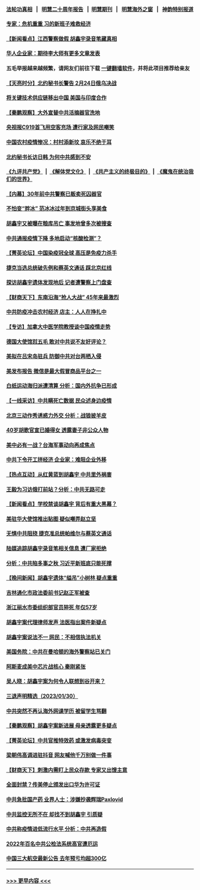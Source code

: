 #### [法轮功真相](https://github.com/gfw-breaker/truth/blob/master/README.md?t=0) &nbsp;&nbsp;|&nbsp;&nbsp; [明慧二十周年报告](https://github.com/gfw-breaker/mh-reports/blob/master/README.md?t=0) &nbsp;&nbsp;|&nbsp;&nbsp;[明慧期刊](https://github.com/gfw-breaker/mh-qikan) &nbsp;&nbsp;|&nbsp;&nbsp; [明慧海外之窗](https://github.com/gfw-breaker/mh-news/blob/master/README.md?t=0) &nbsp;&nbsp;|&nbsp;&nbsp; [神韵特别报道](https://github.com/gfw-breaker/mh-news/blob/master/shenyun.md?t=0)
#### [专家：危机重重 习的新班子难救经济](../pages/nsc413/n13919797.md?t=02011543) 
#### [【新闻看点】江西警察做假 胡鑫宇录音笔藏真相](../pages/nsc413/n13919783.md?t=02011543) 
#### [华人企业家：期待李大师有更多文章发表](../pages/nsc413/n13919718.md?t=02011543) 
#### 五毛举报越来越频繁，请网友们前往下载 [一键翻墙软件](https://github.com/gfw-breaker/ssr-accounts)，并将此项目推荐给亲友
#### [【天亮时分】北约秘书长警告 2月24日俄乌决战](../pages/nsc413/n13919701.md?t=02011543) 
#### [将关键技术供应链移出中国 美国与印度合作](../pages/nsc413/n13919690.md?t=02011543) 
#### [【秦鹏观察】大外宣替中共活摘器官洗地](../pages/nsc413/n13919609.md?t=02011543) 
#### [央视报C919首飞用空客充场 遭行家及网民嘲笑](../pages/nsc413/n13919619.md?t=02011543) 
#### [中国农村疫情惨况：村村添新坟 哀乐不绝于耳](../pages/nsc413/n13919534.md?t=02011543) 
#### [北约秘书长访日韩 为何中共感到不安](../pages/nsc413/n13919625.md?t=02011543) 
#### [《九评共产党》](https://github.com/begood0513/9ping.md/blob/master/README.md) &nbsp;|&nbsp; [《解体党文化》](../../../../jtdwh.md/blob/master/README.md)  &nbsp;|&nbsp; [《共产主义的终极目的》](../../../../gczydzjmd.md/blob/master/README.md) &nbsp;|&nbsp; [《魔鬼在统治我们的世界》](../../../../mgztzwmdsj.md/blob/master/README.md) 
#### [【内幕】30年前中共警察已贩卖死囚器官](../pages/nsc413/n13919567.md?t=02011543) 
#### [不怕变“胖冰” 范冰冰过年到京城街头享美食](../pages/nsc413/n13919634.md?t=02011543) 
#### [胡鑫宇又被曝在粮库吊亡 事发地曾多次被搜查](../pages/nsc413/n13919601.md?t=02011543) 
#### [中共通报疫情下降 多地启动“核酸检测”？](../pages/nsc413/n13919572.md?t=02011543) 
#### [【菁英论坛】中国染疫冠全球 高压是免疫力杀手](../pages/nsc413/n13919554.md?t=02011543) 
#### [捷克当选总统破先例和蔡英文通话 踩北京红线](../pages/nsc413/n13918857.md?t=02011543) 
#### [探访胡鑫宇遗体发现地后 记者遭警察上门盘查](../pages/nsc413/n13919618.md?t=02011543) 
#### [【财商天下】东南沿海“抢人大战” 45年来最激烈](../pages/nsc413/n13919571.md?t=02011543) 
#### [中共防疫冲击农村经济 店主：人人在挣扎中](../pages/nsc413/n13919550.md?t=02011543) 
#### [【专访】加拿大中医学院教授谈中国疫情走势](../pages/nsc413/n13919367.md?t=02011543) 
#### [德国大使馆怼五毛 敢对中共说不友好评论？](../pages/nsc413/n13919614.md?t=02011543) 
#### [美拟在吕宋岛驻兵 防御中共对台两栖入侵](../pages/nsc413/n13919568.md?t=02011543) 
#### [美发布报告 微信是最大假冒商品平台之一](../pages/nsc413/n13919551.md?t=02011543) 
#### [白纸运动海归派遭清算 分析：国内外抗争已形成](../pages/nsc413/n13919416.md?t=02011543) 
#### [【一线采访】中共瞒死亡数据 民众述身边疫情](../pages/nsc413/n13919360.md?t=02011543) 
#### [北京三动作秀诱惑力外交 分析：战狼披羊皮](../pages/nsc413/n13919549.md?t=02011543) 
#### [40岁胡歌官宣已婚得女 透露妻子非公众人物](../pages/nsc413/n13919533.md?t=02011543) 
#### [美中必有一战？台海军事动向再成焦点](../pages/nsc413/n13919427.md?t=02011543) 
#### [中共下令开工拼经济 企业家：难阻企业外移](../pages/nsc413/n13919435.md?t=02011543) 
#### [【热点互动】从红黄蓝到胡鑫宇 中共里外祸害](../pages/nsc413/n13919063.md?t=02011543) 
#### [王毅为习访俄打前站？分析：中共无路可走](../pages/nsc413/n13919425.md?t=02011543) 
#### [【新闻看点】学校禁谈胡鑫宇 背后有重大黑幕？](../pages/nsc413/n13919052.md?t=02011543) 
#### [美驻华大使馆推出贴图 疑似嘲弄赵立坚](../pages/nsc413/n13919422.md?t=02011543) 
#### [无惧中共阻挠 捷克准总统帕维尔与蔡英文通话](../pages/nsc413/n13919088.md?t=02011543) 
#### [陆媒追踪胡鑫宇录音笔相关信息 遭厂家拒绝](../pages/nsc413/n13919314.md?t=02011543) 
#### [分析：中共陷多事之秋 习近平新班底只能死撑](../pages/nsc413/n13919336.md?t=02011543) 
#### [【晚间新闻】胡鑫宇遗体“缢吊”小树林 疑点重重](../pages/nsc413/n13919352.md?t=02011543) 
#### [吉林通化市政法委前书记赵正军被查](../pages/nsc413/n13919268.md?t=02011543) 
#### [浙江丽水市委组织部官员猝死 年仅57岁](../pages/nsc413/n13919194.md?t=02011543) 
#### [胡鑫宇案代理律师发声 法医指出案件新疑点](../pages/nsc413/n13919202.md?t=02011543) 
#### [胡鑫宇案说法不一 网民：不相信执法机关](../pages/nsc413/n13919110.md?t=02011543) 
#### [美国务院：中共在曼哈顿的海外警察站已关门](../pages/nsc413/n13919091.md?t=02011543) 
#### [阿斯麦成美中芯片战核心 秦刚紧张](../pages/nsc413/n13919001.md?t=02011543) 
#### [吴人晓：胡鑫宇案为何令人联想到谷开来？](../pages/nsc413/n13918681.md?t=02011543) 
#### [三退声明精选（2023/01/30）](../pages/nsc413/n13919192.md?t=02011543) 
#### [中共突然不再认海外网课学历 被留学生骂翻](../pages/nsc413/n13918983.md?t=02011543) 
#### [【秦鹏观察】胡鑫宇案新进展 母亲透露更多疑点](../pages/nsc413/n13919022.md?t=02011543) 
#### [【菁英论坛】中共官推特效药 或激发病毒突变](../pages/nsc413/n13918982.md?t=02011543) 
#### [梁朝伟高调进驻抖音 网友喊他千万别做一件事](../pages/nsc413/n13918977.md?t=02011543) 
#### [【财商天下】刺激内需盯上民众存款 专家又出馊主意](../pages/nsc413/n13918908.md?t=02011543) 
#### [全面封禁？传美停止颁发出口华为许可证](../pages/nsc413/n13918976.md?t=02011543) 
#### [中共急批国产药 业界人士：涉嫌抄袭辉瑞Paxlovid](../pages/nsc413/n13918868.md?t=02011543) 
#### [中共监控无所不在 却找不到胡鑫宇 引质疑](../pages/nsc413/n13918891.md?t=02011543) 
#### [中共称疫情进低流行水平 分析：中共再造假](../pages/nsc413/n13918708.md?t=02011543) 
#### [2022年百名中共公检法系统高官遭厄运](../pages/nsc413/n13918614.md?t=02011543) 
#### [中国三大航空最新公告 去年预亏均超300亿](../pages/nsc413/n13918782.md?t=02011543) 

----
#### [ >>> 更早内容 <<< ](../indexes/nsc413-earlier.md)
